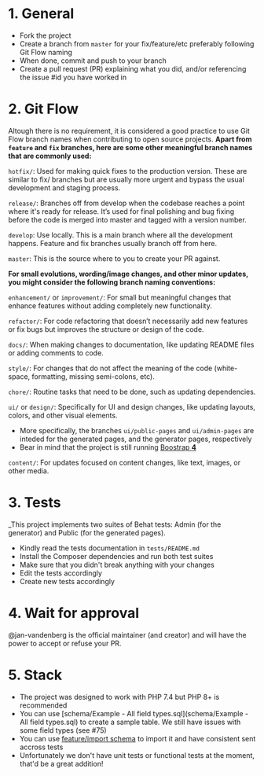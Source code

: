 # 1. General

- Fork the project
- Create a branch from `master` for your fix/feature/etc preferably following Git Flow naming
- When done, commit and push to your branch
- Create a pull request (PR) explaining what you did, and/or referencing the issue #id you have worked in


# 2. Git Flow

Altough there is no requirement, it is considered a good practice to use Git Flow branch names when contributing to open source projects. **Apart from `feature` and `fix` branches, here are some other meaningful branch names that are commonly used:**

`hotfix/`: Used for making quick fixes to the production version. These are similar to fix/ branches but are usually more urgent and bypass the usual development and staging process.

`release/`: Branches off from develop when the codebase reaches a point where it's ready for release. It’s used for final polishing and bug fixing before the code is merged into master and tagged with a version number.

`develop`: Use locally. This is a main branch where all the development happens. Feature and fix branches usually branch off from here.

`master`: This is the source where to you to create your PR against.



**For small evolutions, wording/image changes, and other minor updates, you might consider the following branch naming conventions:**

`enhancement/` or `improvement/`: For small but meaningful changes that enhance features without adding completely new functionality.

`refactor/`: For code refactoring that doesn’t necessarily add new features or fix bugs but improves the structure or design of the code.

`docs/`: When making changes to documentation, like updating README files or adding comments to code.

`style/`: For changes that do not affect the meaning of the code (white-space, formatting, missing semi-colons, etc).

`chore/`: Routine tasks that need to be done, such as updating dependencies.

`ui/` or `design/`: Specifically for UI and design changes, like updating layouts, colors, and other visual elements.
- More specifically, the branches `ui/public-pages` and `ui/admin-pages` are inteded for the generated pages, and the generator pages, respectively
- Bear in mind that the project is still running [Boostrap **4**](https://getbootstrap.com/docs/4.0/getting-started/introduction/)

`content/`: For updates focused on content changes, like text, images, or other media.


# 3. Tests

_This project implements two suites of Behat tests: Admin (for the generator) and Public (for the generated pages).

- Kindly read the tests documentation in `tests/README.md`
- Install the Composer dependencies and run both test suites
- Make sure that you didn't break anything with your changes
- Edit the tests accordingly
- Create new tests accordingly


# 4. Wait for approval

@jan-vandenberg is the official maintainer (and creator) and will have the power to accept or refuse your PR.


# 5. Stack

- The project was designed to work with PHP 7.4 but PHP 8+ is recommended
- You can use [schema/Example - All field types.sql](schema/Example - All field types.sql) to create a sample table. We still have issues with some field types (see #75)
- You can use [feature/import schema](#70) to import it and have consistent sent accross tests
- Unfortunately we don't have unit tests or functional tests at the moment, that'd be a great addition!




